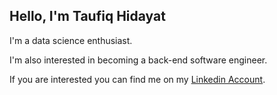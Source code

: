 Hello, I'm Taufiq Hidayat
--

I'm a data science enthusiast. <br>

I'm also interested in becoming a back-end software engineer. <br>

If you are interested you can find me on my [Linkedin Account](https://www.linkedin.com/in/taufiq-hidayat-th/).
